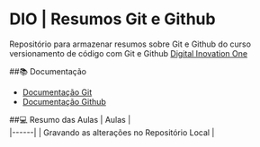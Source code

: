 # DIO | Resumos Git e Github

Repositório para armazenar resumos  sobre Git e Github do curso versionamento de código com Git e Github [Digital Inovation One](https://www.dio.me/)

##📚 Documentação
- [Documentação Git](https://git-scm.com/docs/git/pt_BR)
- [Documentação Github](https://docs.github.com/pt)

##💻 Resumo das Aulas
| Aulas |         
|------|
| Gravando as alterações no Repositório Local |